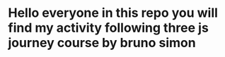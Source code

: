 # Hello everyone in this repo you will find my activity following three js journey course by bruno simon
